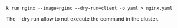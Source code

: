 ```
k run nginx --image=nginx --dry-run=client -o yaml > nginx.yaml
```

The --dry run allow to not execute the command in the cluster.